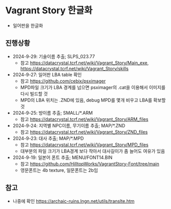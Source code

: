 # Vagrant Story 한글화 
- 일어판을 한글화

## 진행상황
- 2024-9-29: 기술이름 추출; SLPS_023.77
   - 참고 <https://datacrystal.tcrf.net/wiki/Vagrant_Story/Main_exe>, <https://datacrystal.tcrf.net/wiki/Vagrant_Story/skills>
- 2024-9-27: 일어판 LBA table 확인
   - 참고 <https://github.com/cebix/psximager>
   - MPD파일 크기가 LBA 경계를 넘으면 psximager의 .cat을 이용해서 이미지를 다시 빌드할 것
   - MPD의 LBA 위치는 .ZND에 있음, debug MPD를 몇개 비우고 LBA를 확보할 것
- 2024-9-25: 방이름 추출; SMALL/*.ARM
   - 참고 <https://datacrystal.tcrf.net/wiki/Vagrant_Story/ARM_files>
- 2024-9-24: 지역별 NPC이름, 무기이름 추출; MAP/*.ZND
   - 참고 <https://datacrystal.tcrf.net/wiki/Vagrant_Story/ZND_files>
- 2024-9-23: 대사 추출; MAP/*.MPD
   - 참고 <https://datacrystal.tcrf.net/wiki/Vagrant_Story/MPD_files>
   - 대부분의 파일 크기가 LBA경계 보다 작아서 대사길이가 좀 늘어도 여유가 있음
- 2024-9-19: 일본어 폰트 추출; MENU/FONT14.BIN
   - 참고 <https://github.com/HilltopWorks/VagrantStory-Font/tree/main>
   - 영문폰트는 4b texture, 일문폰트는 2b임
## 
  
## 참고
- 나중에 확인 <https://archaic-ruins.lngn.net/utils/translte.htm>
